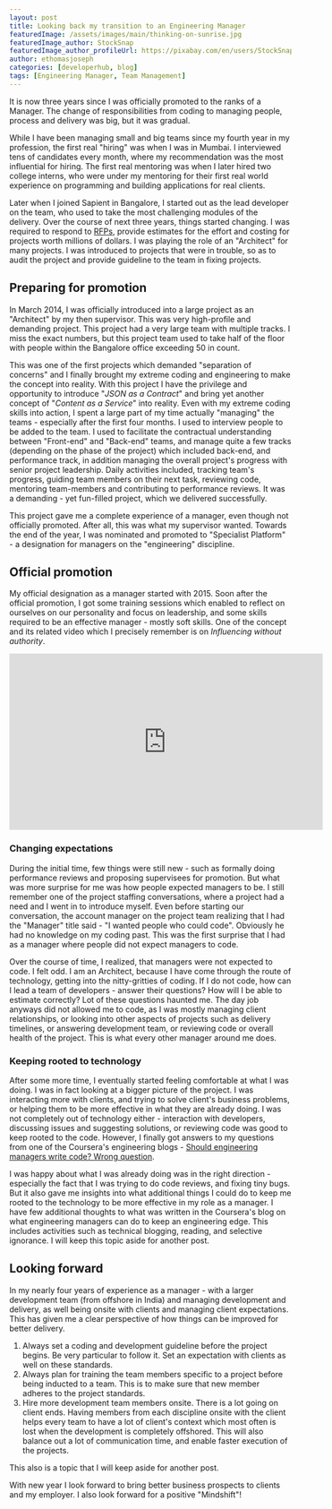 ```yaml
---
layout: post
title: Looking back my transition to an Engineering Manager
featuredImage: /assets/images/main/thinking-on-sunrise.jpg
featuredImage_author: StockSnap
featuredImage_author_profileUrl: https://pixabay.com/en/users/StockSnap-894430/
author: ethomasjoseph
categories: [developerhub, blog]
tags: [Engineering Manager, Team Management]
---
```

It is now three years since I was officially promoted to the ranks of a Manager. The change of responsibilities from coding to managing people, process and delivery was big, but it was gradual.

While I have been managing small and big teams since my fourth year in my profession, the first real "hiring" was when I was in Mumbai. I interviewed tens of candidates every month, where my recommendation was the most influential for hiring. The first real mentoring was when I later hired two college interns, who were under my mentoring for their first real world experience on programming and building applications for real clients.

Later when I joined Sapient in Bangalore, I started out as the lead developer on the team, who used to take the most challenging modules of the delivery. Over the course of next three years, things started changing. I was required to respond to <a href="https://en.wikipedia.org/wiki/Request_for_proposal" target="{{ site.APP.links.target_external }}">RFPs</a>, provide estimates for the effort and costing for projects worth millions of dollars. I was playing the role of an "Architect" for many projects. I was introduced to projects that were in trouble, so as to audit the project and provide guideline to the team in fixing projects.

## Preparing for promotion
In March 2014, I was officially introduced into a large project as an "Architect" by my then supervisor. This was very high-profile and demanding project. This project had a very large team with multiple tracks. I miss the exact numbers, but this project team used to take half of the floor with people within the Bangalore office exceeding 50 in count.

This was one of the first projects which demanded "separation of concerns" and I finally brought my extreme coding and engineering to make the concept into reality. With this project I have the privilege and opportunity to introduce "_JSON as a Contract_" and bring yet another concept of "_Content as a Service_" into reality. Even with my extreme coding skills into action, I spent a large part of my time actually "managing" the teams - especially after the first four months. I used to interview people to be added to the team. I used to facilitate the contractual understanding between "Front-end" and "Back-end" teams, and manage quite a few tracks (depending on the phase of the project) which included back-end, and performance track, in addition managing the overall project's progress with senior project leadership. Daily activities included, tracking team's progress, guiding team members on their next task, reviewing code, mentoring team-members and contributing to performance reviews. It was a demanding - yet fun-filled project, which we delivered successfully.

This project gave me a complete experience of a manager, even though not officially promoted. After all, this was what my supervisor wanted.  Towards the end of the year, I was nominated and promoted to "Specialist Platform" - a designation for managers on the "engineering" discipline.

## Official promotion
My official designation as a manager started with 2015. Soon after the official promotion, I got some training sessions which enabled to reflect on ourselves on our personality and focus on leadership, and some skills required to be an effective manager - mostly soft skills. One of the concept and its related video which I precisely remember is on _Influencing without authority_.
<div class="separator" style="clear: both; text-align: center;">
<iframe width="560" height="315" src="https://www.youtube.com/embed/cFdCzN7RYbw" frameborder="0" gesture="media" allow="encrypted-media" allowfullscreen></iframe>
</div>

### Changing expectations
During the initial time, few things were still new - such as formally doing performance reviews and proposing supervisees for promotion. But what was more surprise for me was how people expected managers to be. I still remember one of the project staffing conversations, where a project had a need and I went in to introduce myself. Even before starting our conversation, the account manager on the project team realizing that I had the "Manager" title said - "I wanted people who could code". Obviously he had no knowledge on my coding past. This was the first surprise that I had as a manager where people did not expect managers to code.

Over the course of time, I realized, that managers were not expected to code. I felt odd. I am an Architect, because I have come through the route of technology, getting into the nitty-gritties of coding. If I do not code, how can I lead a team of developers - answer their questions? How will I be able to estimate correctly? Lot of these questions haunted me. The day job anyways did not allowed me to code, as I was mostly managing client relationships, or looking into other aspects of projects such as delivery timelines, or answering development team, or reviewing code or overall health of the project. This is what every other manager around me does.

### Keeping rooted to technology
After some more time, I eventually started feeling comfortable at what I was doing. I was in fact looking at a bigger picture of the project. I was interacting more with clients, and trying to solve client's business problems, or helping them to be more effective in what they are already doing. I was not completely out of technology either - interaction with developers, discussing issues and suggesting solutions, or reviewing code was good to keep rooted to the code. However, I finally got answers to my questions from one of the Coursera's engineering blogs - <a href="https://building.coursera.org/blog/2016/12/01/should-engineering-managers-write-code-wrong-question/" target="{{ site.APP.links.target_external}}">Should engineering managers write code? Wrong question</a>.

I was happy about what I was already doing was in the right direction - especially the fact that I was trying to do code reviews, and fixing tiny bugs. But it also gave me insights into what additional things I could do to keep me rooted to the technology to be more effective in my role as a manager. I have few additional thoughts to what was written in the Coursera's blog on what engineering managers can do to keep an engineering edge. This includes activities such as technical blogging, reading, and selective ignorance. I will keep this topic aside for another post.

## Looking forward
In my nearly four years of experience as a manager - with a larger development team (from offshore in India) and managing development and delivery, as well being onsite with clients and managing client expectations. This has given me a clear perspective of how things can be improved for better delivery.

1. Always set a coding and development guideline before the project begins. Be very particular to follow it. Set an expectation with clients as well on these standards.
2. Always plan for training the team members specific to a project before being inducted to a team. This is to make sure that new member adheres to the project standards.
3. Hire more development team members onsite. There is a lot going on client ends. Having members from each discipline onsite with the client helps every team to have a lot of client's context which most often is lost when the development is completely offshored. This will also balance out a  lot of communication time, and enable faster execution of the projects.

This also is a topic that I will keep aside for another post.

With new year I look forward to bring better business prospects to clients and my employer. I also look forward for a positive "Mindshift"!
